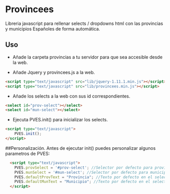 Provincees
==========

Libreria javascript para rellenar selects / dropdowns html con las provincias y municipios Españoles de forma automática.

## Uso
- Añade la carpeta provincias a tu servidor para que sea accesible desde la web.

- Añade Jquery y provincees.js a la web.
```html
<script type="text/javascript" src="lib/jquery-1.11.1.min.js"></script>
<script type="text/javascript" src="lib/provincees.min.js"></script>
```
- Añade los selects a la web con sus id correspondientes.
```html
<select id="prov-select"></select>
<select id="mun-select"></select>
```
- Ejecuta PVES.init() para inicializar los selects. 
```html
<script type="text/javascript">
	PVES.init();
</script>
```

##Personalización.
Antes de ejecutar init() puedes personalizar algunos parametros de PVES:

```html
  <script type="text/javascript">
  	PVES.provSelect = '#prov-select'; //Selector por defecto para provincia.
  	PVES.munSelect = '#mun-select'; //Selector por defecto para municipio.
  	PVES.defaultProvText = "Provincia"; //Texto por defecto en el selector de provincia.
  	PVES.defaultMunText = "Municipio"; //Texto por defecto en el selector de municipio.
  </script>
```


